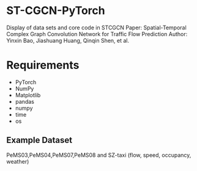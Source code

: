 # ST-CGCN-PyTorch
Display of data sets and core code in STCGCN
Paper: Spatial-Temporal Complex Graph Convolution Network for Traffic Flow Prediction
Author: Yinxin Bao, Jiashuang Huang, Qinqin Shen, et al.
  
 # Requirements
  
  * PyTorch
  * NumPy
  * Matplotlib
  * pandas
  * numpy
  * time
  * os
  
 ## Example Dataset
 PeMS03,PeMS04,PeMS07,PeMS08 and SZ-taxi (flow, speed, occupancy, weather)


